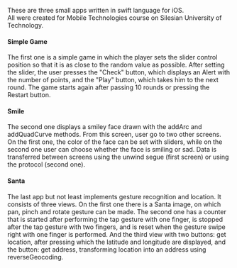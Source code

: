 These are three small apps written in swift language for iOS. <br>
All were created for Mobile Technologies course on Silesian University of Technology.

#### Simple Game
The first one is a simple game in which the player sets the slider control position so that it is as close to the random value as possible.
After setting the slider, the user presses the "Check" button, which displays an Alert with the number of points, and the "Play" button, which takes him to the next round. 
The game starts again after passing 10 rounds or pressing the Restart button. 
#### Smile
The second one displays a smiley face drawn with the addArc and addQuadCurve methods.
From this screen, user go to two other screens. On the first one, the color of the face can be set with sliders, while on the second one user can choose whether the face is smiling or sad. Data is transferred between screens using the unwind segue (first screen) or using the protocol (second one).
#### Santa
The last app but not least implements gesture recognition and location. It consists of three views. On the first one there is a Santa image, on which pan, pinch and rotate gesture can be made. The second one has a counter that is started after performing the tap gesture with one finger, is stopped after the tap gesture with two fingers, and is reset when the gesture swipe right with one finger is performed. And the third view with two buttons: get location, after pressing which the latitude and longitude are displayed, and the button: get address, transforming location into an address using reverseGeocoding.
